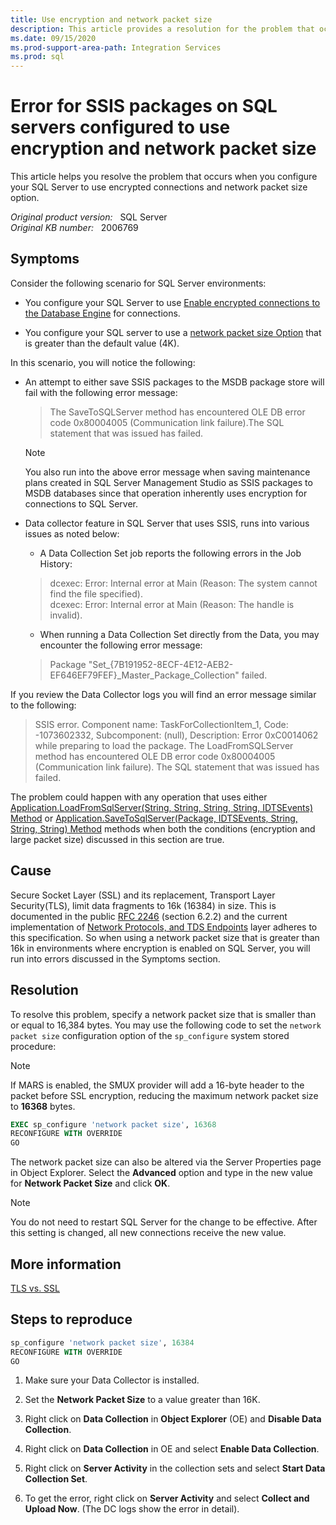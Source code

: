 ```yaml
---
title: Use encryption and network packet size
description: This article provides a resolution for the problem that occurs when you configure your SQL Server to use encrypted connections and network packet size option.
ms.date: 09/15/2020
ms.prod-support-area-path: Integration Services
ms.prod: sql
---
```

# Error for SSIS packages on SQL servers configured to use encryption and network packet size

This article helps you resolve the problem that occurs when you configure your SQL Server to use encrypted connections and network packet size option.

_Original product version:_ &nbsp; SQL Server  
_Original KB number:_ &nbsp; 2006769

## Symptoms

Consider the following scenario for SQL Server environments:  

- You configure your SQL Server to use [Enable encrypted connections to the Database Engine](/sql/database-engine/configure-windows/enable-encrypted-connections-to-the-database-engine) for connections.

- You configure your SQL server to use a [network packet size Option](/previous-versions/sql/sql-server-2008-r2/ms187866(v=sql.105)) that is greater than the default value (4K).

In this scenario, you will notice the following:

- An attempt to either save SSIS packages to the MSDB package store will fail with the following error message:

  > The SaveToSQLServer method has encountered OLE DB error code 0x80004005 (Communication link failure).The SQL statement that was issued has failed.  

  > [!NOTE]
  > You also run into the above error message when saving maintenance plans created in SQL Server Management Studio as SSIS packages to MSDB databases since that operation inherently uses encryption for connections to SQL Server.

- Data collector feature in SQL Server that uses SSIS, runs into various issues as noted below:

  - A Data Collection Set job reports the following errors in the Job History:

  > dcexec: Error: Internal error at Main (Reason: The system cannot find the file specified).  
dcexec: Error: Internal error at Main (Reason: The handle is invalid).

  - When running a Data Collection Set directly from the Data, you may encounter the following error message:

  > Package "Set_{7B191952-8ECF-4E12-AEB2-EF646EF79FEF}_Master_Package_Collection" failed.  

If you review the Data Collector logs you will find an error message similar to the following:

> SSIS error. Component name: TaskForCollectionItem_1, Code: -1073602332, Subcomponent: (null), Description: Error 0xC0014062 while preparing to load the package. The LoadFromSQLServer method has encountered OLE DB error code 0x80004005 (Communication link failure). The SQL statement that was issued has failed.

The problem could happen with any operation that uses either [Application.LoadFromSqlServer(String, String, String, String, IDTSEvents) Method](/dotnet/api/microsoft.sqlserver.dts.runtime.application.loadfromsqlserver) or [Application.SaveToSqlServer(Package, IDTSEvents, String, String, String) Method](/dotnet/api/microsoft.sqlserver.dts.runtime.application.savetosqlserver) methods when both the conditions (encryption and large packet size) discussed in this section are true.

## Cause

Secure Socket Layer (SSL) and its replacement, Transport Layer Security(TLS), limit data fragments to 16k (16384) in size. This is documented in the public [RFC 2246](https://tools.ietf.org/html/rfc5246) (section 6.2.2) and the current implementation of [Network Protocols, and TDS Endpoints](/previous-versions/sql/sql-server-2005/ms191220(v=sql.90)) layer adheres to this specification. So when using a network packet size that is greater than 16k in environments where encryption is enabled on SQL Server, you will run into errors discussed in the Symptoms section.

## Resolution

To resolve this problem, specify a network packet size that is smaller than or equal to 16,384 bytes. You may use the following code to set the `network packet size` configuration option of the `sp_configure` system stored procedure:

> [!NOTE]
> If MARS is enabled, the SMUX provider will add a 16-byte header to the packet before SSL encryption, reducing the maximum network packet size to **16368** bytes.

```sql
EXEC sp_configure 'network packet size', 16368
RECONFIGURE WITH OVERRIDE
GO
```

The network packet size can also be altered via the Server Properties page in Object Explorer. Select the **Advanced** option and type in the new value for **Network Packet Size** and click **OK**.

> [!NOTE]
> You do not need to restart SQL Server for the change to be effective. After this setting is changed, all new connections receive the new value.

## More information

[TLS vs. SSL](/windows/win32/secauthn/tls-versus-ssl)

## Steps to reproduce

```sql
sp_configure 'network packet size', 16384
RECONFIGURE WITH OVERRIDE
GO
```

1. Make sure your Data Collector is installed.

2. Set the **Network Packet Size** to a value greater than 16K.

3. Right click on **Data Collection** in **Object Explorer** (OE) and **Disable Data Collection**.

4. Right click on **Data Collection** in OE and select **Enable Data Collection**.

5. Right click on **Server Activity** in the collection sets and select **Start Data Collection Set**.

6. To get the error, right click on **Server Activity** and select **Collect and Upload Now**. (The DC logs show the error in detail).
